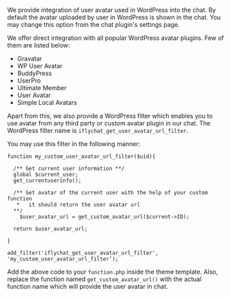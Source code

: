 We provide integration of user avatar used in WordPress into the chat. By default the avatar uploaded by user in WordPress is shown in the chat. You may change this option from the chat plugin's settings page.

We offer direct integration with all popular WordPress avatar plugins. Few of them are listed below:

* Gravatar
* WP User Avatar
* BuddyPress
* UserPro
* Ultimate Member
* User Avatar
* Simple Local Avatars


Apart from this, we also provide a WordPress filter which enables you to use avatar from any third party or custom avatar plugin in our chat. The WordPress filter name is `iflychat_get_user_avatar_url_filter`.

You may use this filter in the following manner:

~~~
function my_custom_user_avatar_url_filter($uid){

  /** Get current user information **/
  global $current_user;
  get_currentuserinfo();

  /** Get avatar of the current user with the help of your custom function
   *   it should return the user avatar url
  **/
	$user_avatar_url = get_custom_avatar_url($current->ID);

  return $user_avatar_url;

}

add_filter('iflychat_get_user_avatar_url_filter', 'my_custom_user_avatar_url_filter’);
~~~

Add the above code to your `function.php` inside the theme template. Also, replace the function named `get_custom_avatar_url()` with the actual function name which will provide the user avatar in chat.
